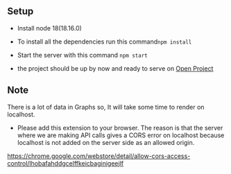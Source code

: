 ## Setup

- Install node 18(18.16.0)

- To install all the dependencies run this command`npm install`

- Start the server with this command `npm start`

- the project should be up by now and ready to serve on [Open Project](http://localhost:3000)

## Note

There is a lot of data in Graphs so, It will take some time to render on localhost.

- Please add this extension to your browser. The reason is that the server where we are making API calls gives a CORS error on localhost because localhost is not added on the server side as an allowed origin.

<https://chrome.google.com/webstore/detail/allow-cors-access-control/lhobafahddgcelffkeicbaginigeejlf>
